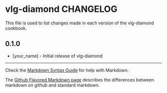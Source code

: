 vlg-diamond CHANGELOG
=====================

This file is used to list changes made in each version of the vlg-diamond cookbook.

0.1.0
-----
- [your_name] - Initial release of vlg-diamond

- - -
Check the [Markdown Syntax Guide](http://daringfireball.net/projects/markdown/syntax) for help with Markdown.

The [Github Flavored Markdown page](http://github.github.com/github-flavored-markdown/) describes the differences between markdown on github and standard markdown.
